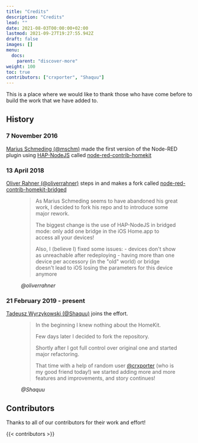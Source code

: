 ```yaml
---
title: "Credits"
description: "Credits"
lead: ""
date: 2021-08-03T00:00:00+02:00
lastmod: 2021-09-27T19:27:55.942Z
draft: false
images: []
menu:
  docs:
    parent: "discover-more"
weight: 100
toc: true
contributors: ["crxporter", "Shaquu"]
---
```


This is a place where we would like to thank those who have come before to build the work that we have added to.

## History

### 7 November 2016

[Marius Schmeding (@mschm)](https://github.com/mschm) made the first version of the Node-RED plugin using [HAP-NodeJS](https://github.com/homebridge/HAP-NodeJS) called [node-red-contrib-homekit](https://www.npmjs.com/package/node-red-contrib-homekit)

### 13 April 2018

[Oliver Rahner (@oliverrahner)](https://github.com/oliverrahner) steps in and makes a fork called [node-red-contrib-homekit-bridged](https://www.npmjs.com/package/node-red-contrib-homekit-bridged)

<figure>
<blockquote class="blockquote">
<p>As Marius Schmeding seems to have abandoned his great work, I decided to fork his repo and to introduce some major rework.</p>
<p>The biggest change is the use of HAP-NodeJS in bridged mode: only add one bridge in the iOS Home.app to access all your devices!</p>
Also, I (believe I) fixed some issues:
- devices don't show as unreachable after redeploying
- having more than one device per accessory (in the "old" world) or bridge doesn't lead to iOS losing the parameters for this device anymore
</blockquote>
<figcaption class="blockquote-footer">
<cite title="Oliver Rahner">@oliverrahner</cite>
</figcaption>
</figure>

### 21 February 2019 - present

[Tadeusz Wyrzykowski (@Shaquu)](https://github.com/Shaquu) joins the effort.

<figure>
<blockquote class="blockquote">
<p>In the beginning I knew nothing about the HomeKit.</p>
<p>Few days later I decided to fork the repository.</p>
<p>Shortly after I got full control over original one and started major refactoring.</p>
<p>That time with a help of random user <a href="https://github.com/crxporter">@crxporter</a> (who is my good friend today!) we started adding more and more features and improvements, and story continues!</p>
</blockquote>
<figcaption class="blockquote-footer">
<cite title="Tadeusz Wyrzykowski">@Shaquu</cite>
</figcaption>
</figure>

## Contributors

Thanks to all of our contributors for their work and effort!

{{< contributors >}}
